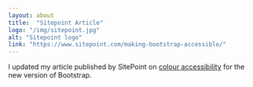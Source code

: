 ```yaml
---
layout: about
title:  "Sitepoint Article"
logo: "/img/sitepoint.jpg"
alt: "Sitepoint logo"
link: "https://www.sitepoint.com/making-bootstrap-accessible/"
---
```


I updated my article published by SitePoint on [colour accessibility](/publications/#site-point-2014) for the new version of Bootstrap.
